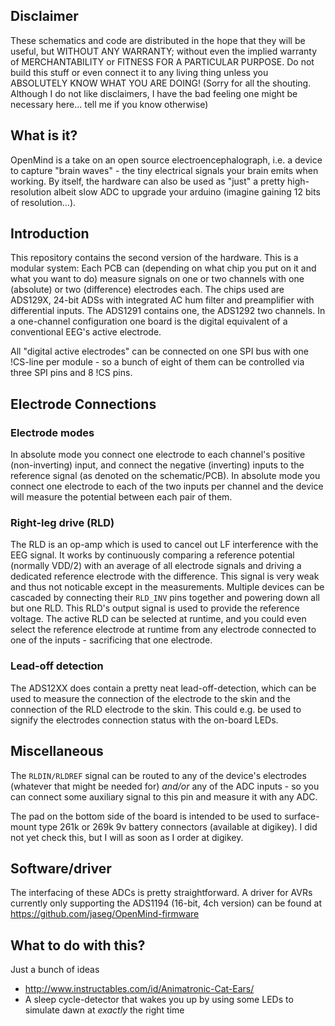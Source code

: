 Disclaimer
----------
These schematics and code are distributed in the hope that they will be useful, but WITHOUT ANY WARRANTY; without even
the implied warranty of MERCHANTABILITY or FITNESS FOR A PARTICULAR PURPOSE.
Do not build this stuff or even connect it to any living thing unless you ABSOLUTELY KNOW WHAT YOU ARE DOING!
(Sorry for all the shouting. Although I do not like disclaimers, I have the bad feeling one might be necessary here...
tell me if you know otherwise)

What is it?
-----------
OpenMind is a take on an open source electroencephalograph, i.e. a device to capture "brain waves" - the tiny electrical
signals your brain emits when working. By itself, the hardware can also be used as "just" a pretty high-resolution
albeit slow ADC to upgrade your arduino (imagine gaining 12 bits of resolution...).

Introduction
------------
This repository contains the second version of the hardware. This is a modular system: Each PCB can (depending on what
chip you put on it and what you want to do) measure signals on one or two channels with one (absolute) or two
(difference) electrodes each. The chips used are ADS129X, 24-bit ADSs with integrated AC hum filter and preamplifier
with differential inputs. The ADS1291 contains one, the ADS1292 two channels.
In a one-channel configuration one board is the digital equivalent of a conventional EEG's active electrode.

All "digital active electrodes" can be connected on one SPI bus with one !CS-line per module - so a bunch of eight of
them can be controlled via three SPI pins and 8 !CS pins.

Electrode Connections
---------------------
### Electrode modes
In absolute mode you connect one electrode to each channel's positive (non-inverting) input, and connect the negative
(inverting) inputs to the reference signal (as denoted on the schematic/PCB).
In absolute mode you connect one electrode to each of the two inputs per channel and the device will measure the
potential between each pair of them.

### Right-leg drive (RLD)
The RLD is an op-amp which is used to cancel out LF interference with the EEG signal. It works by continuously comparing
a reference potential (normally VDD/2) with an average of all electrode signals and driving a dedicated reference
electrode with the difference. This signal is very weak and thus not noticable except in the measurements.
Multiple devices can be cascaded by connecting their ``RLD_INV`` pins together and powering down all but one RLD. This
RLD's output signal is used to provide the reference voltage. 
The active RLD can be selected at runtime, and you could even select the reference electrode at runtime from any
electrode connected to one of the inputs - sacrificing that one electrode.

### Lead-off detection
The ADS12XX does contain a pretty neat lead-off-detection, which can be used to measure the connection of the electrode
to the skin and the connection of the RLD electrode to the skin. This could e.g. be used to signify the electrodes
connection status with the on-board LEDs.

Miscellaneous
-------------
The ``RLDIN/RLDREF`` signal can be routed to any of the device's electrodes (whatever that might be needed for) *and/or*
any of the ADC inputs - so you can connect some auxiliary signal to this pin and measure it with any ADC.

The pad on the bottom side of the board is intended to be used to surface-mount type 261k or 269k 9v battery connectors
(available at digikey). I did not yet check this, but I will as soon as I order at digikey.

Software/driver
---------------
The interfacing of these ADCs is pretty straightforward. A driver for AVRs currently only supporting the ADS1194
(16-bit, 4ch version) can be found at https://github.com/jaseg/OpenMind-firmware

What to do with this?
---------------------
Just a bunch of ideas
* http://www.instructables.com/id/Animatronic-Cat-Ears/
* A sleep cycle-detector that wakes you up by using some LEDs to simulate dawn at *exactly* the right time
